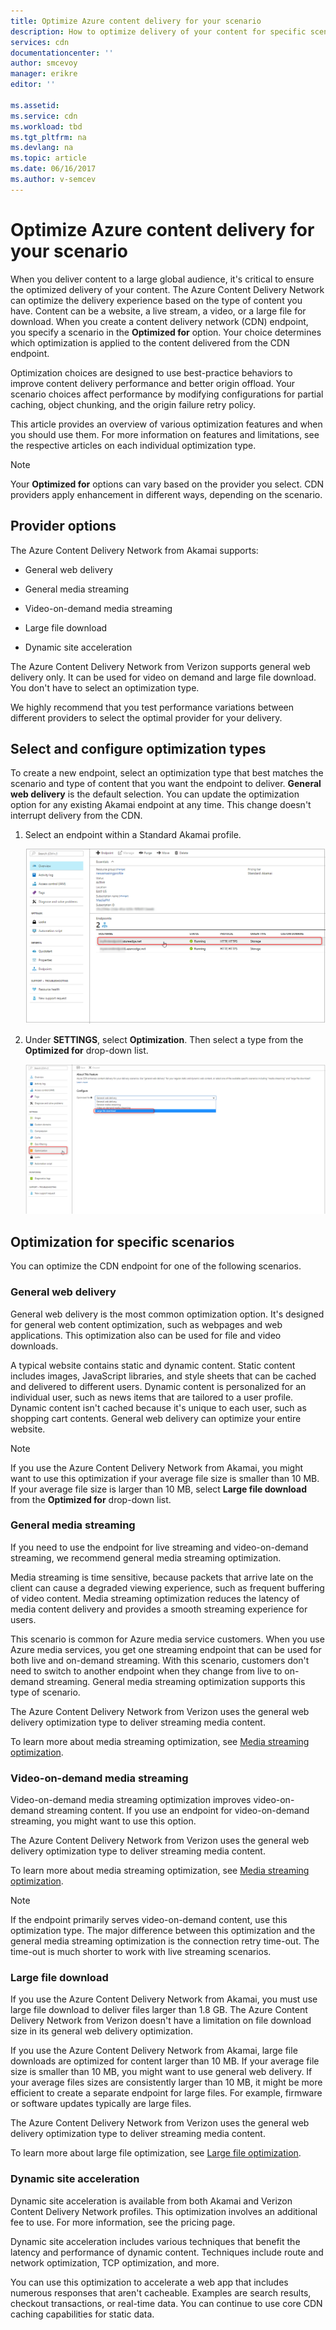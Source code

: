 ```yaml
---
title: Optimize Azure content delivery for your scenario
description: How to optimize delivery of your content for specific scenarios
services: cdn
documentationcenter: ''
author: smcevoy
manager: erikre
editor: ''

ms.assetid:
ms.service: cdn
ms.workload: tbd
ms.tgt_pltfrm: na
ms.devlang: na
ms.topic: article
ms.date: 06/16/2017
ms.author: v-semcev
---
```

# Optimize Azure content delivery for your scenario

When you deliver content to a large global audience, it's critical to ensure the optimized delivery of your content. The Azure Content Delivery Network can optimize the delivery experience based on the type of content you have. Content can be a website, a live stream, a video, or a large file for download. When you create a content delivery network (CDN) endpoint, you specify a scenario in the **Optimized for** option. Your choice determines which optimization is applied to the content delivered from the CDN endpoint.

Optimization choices are designed to use best-practice behaviors to improve content delivery performance and better origin offload. Your scenario choices affect performance by modifying configurations for partial caching, object chunking, and the origin failure retry policy. 

This article provides an overview of various optimization features and when you should use them. For more information on features and limitations, see the respective articles on each individual optimization type.

> [!NOTE]
> Your **Optimized for** options can vary based on the provider you select. CDN providers apply enhancement in different ways, depending on the scenario. 

## Provider options

The Azure Content Delivery Network from Akamai supports:

* General web delivery 

* General media streaming

* Video-on-demand media streaming

* Large file download

* Dynamic site acceleration 

The Azure Content Delivery Network from Verizon supports general web delivery only. It can be used for video on demand and large file download. You don't have to select an optimization type.

We highly recommend that you test performance variations between different providers to select the optimal provider for your delivery.

## Select and configure optimization types

To create a new endpoint, select an optimization type that best matches the scenario and type of content that you want the endpoint to deliver. **General web delivery** is the default selection. You can update the optimization option for any existing Akamai endpoint at any time. This change doesn't interrupt delivery from the CDN. 

1. Select an endpoint within a Standard Akamai profile.

    ![Endpoint selection ](./media/cdn-optimization-overview/01_Akamai.png)

2. Under **SETTINGS**, select **Optimization**. Then select a type from the **Optimized for** drop-down list.

    ![Optimization and type selection](./media/cdn-optimization-overview/02_Select.png)

## Optimization for specific scenarios

You can optimize the CDN endpoint for one of the following scenarios. 

### General web delivery

General web delivery is the most common optimization option. It's designed for general web content optimization, such as webpages and web applications. This optimization also can be used for file and video downloads.

A typical website contains static and dynamic content. Static content includes images, JavaScript libraries, and style sheets that can be cached and delivered to different users. Dynamic content is personalized for an individual user, such as news items that are tailored to a user profile. Dynamic content isn't cached because it's unique to each user, such as shopping cart contents. General web delivery can optimize your entire website. 

> [!NOTE]
> If you use the Azure Content Delivery Network from Akamai, you might want to use this optimization if your average file size is smaller than 10 MB. If your average file size is larger than 10 MB, select **Large file download** from the **Optimized for** drop-down list.

### General media streaming

If you need to use the endpoint for live streaming and video-on-demand streaming, we recommend general media streaming optimization.

Media streaming is time sensitive, because packets that arrive late on the client can cause a degraded viewing experience, such as frequent buffering of video content. Media streaming optimization reduces the latency of media content delivery and provides a smooth streaming experience for users. 

This scenario is common for Azure media service customers. When you use Azure media services, you get one streaming endpoint that can be used for both live and on-demand streaming. With this scenario, customers don't need to switch to another endpoint when they change from live to on-demand streaming. General media streaming optimization supports this type of scenario.

The Azure Content Delivery Network from Verizon uses the general web delivery optimization type to deliver streaming media content.

To learn more about media streaming optimization, see [Media streaming optimization](cdn-media-streaming-optimization.md).

### Video-on-demand media streaming

Video-on-demand media streaming optimization improves video-on-demand streaming content. If you use an endpoint for video-on-demand streaming, you might want to use this option.

The Azure Content Delivery Network from Verizon uses the general web delivery optimization type to deliver streaming media content.

To learn more about media streaming optimization, see [Media streaming optimization](cdn-media-streaming-optimization.md).

> [!NOTE]
> If the endpoint primarily serves video-on-demand content, use this optimization type. The major difference between this optimization and the general media streaming optimization is the connection retry time-out. The time-out is much shorter to work with live streaming scenarios.

### Large file download

If you use the Azure Content Delivery Network from Akamai, you must use large file download to deliver files larger than 1.8 GB. The Azure Content Delivery Network from Verizon doesn't have a limitation on file download size in its general web delivery optimization.

If you use the Azure Content Delivery Network from Akamai, large file downloads are optimized for content larger than 10 MB. If your average file size is smaller than 10 MB, you might want to use general web delivery. If your average files sizes are consistently larger than 10 MB, it might be more efficient to create a separate endpoint for large files. For example, firmware or software updates typically are large files.

The Azure Content Delivery Network from Verizon uses the general web delivery optimization type to deliver streaming media content.

To learn more about large file optimization, see [Large file optimization](cdn-large-file-optimization.md).

### Dynamic site acceleration

 Dynamic site acceleration is available from both Akamai and Verizon Content Delivery Network profiles. This optimization involves an additional fee to use. For more information, see the pricing page.

Dynamic site acceleration includes various techniques that benefit the latency and performance of dynamic content. Techniques include route and network optimization, TCP optimization, and more. 

You can use this optimization to accelerate a web app that includes numerous responses that aren't cacheable. Examples are search results, checkout transactions, or real-time data. You can continue to use core CDN caching capabilities for static data. 



